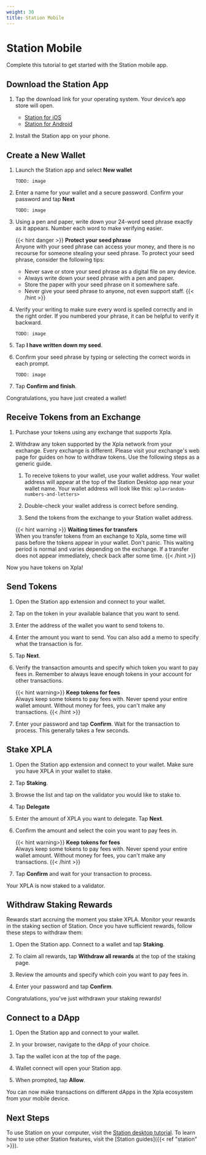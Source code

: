 ```yaml
---
weight: 30
title: Station Mobile
---
```


# Station Mobile

Complete this tutorial to get started with the Station mobile app.

## Download the Station App

1. Tap the download link for your operating system. Your device’s app store will open.

   - [Station for iOS](https://apps.apple.com/app/id1548434735)
   - [Station for Android](https://play.google.com/store/apps/details?id=world.c2x.station)

1. Install the Station app on your phone.

## Create a New Wallet

1. Launch the Station app and select **New wallet**

   ```
   TODO: image
   ```

1. Enter a name for your wallet and a secure password. Confirm your password and tap **Next**

   ```
   TODO: image
   ```

1. Using a pen and paper, write down your 24-word seed phrase exactly as it appears. Number each word to make verifying easier.

   {{< hint danger >}}
   **Protect your seed phrase**  
   Anyone with your seed phrase can access your money, and there is no recourse for someone stealing your seed phrase. To protect your seed phrase, consider the following tips:
   - Never save or store your seed phrase as a digital file on any device.
   - Always write down your seed phrase with a pen and paper.
   - Store the paper with your seed phrase on it somewhere safe.
   - Never give your seed phrase to anyone, not even support staff.
   {{< /hint >}}

1. Verify your writing to make sure every word is spelled correctly and in the right order. If you numbered your phrase, it can be helpful to verify it backward.

   ```
   TODO: image
   ```

1. Tap **I have written down my seed**.

1. Confirm your seed phrase by typing or selecting the correct words in each prompt.

   ```
   TODO: image
   ```

1. Tap **Confirm and finish**.

Congratulations, you have just created a wallet!

## Receive Tokens from an Exchange

1. Purchase your tokens using any exchange that supports Xpla.

1. Withdraw any token supported by the Xpla network from your exchange. Every exchange is different. Please visit your exchange's web page for guides on how to withdraw tokens. Use the following steps as a generic guide.

   1. To receive tokens to your wallet, use your wallet address. Your wallet address will appear at the top of the Station Desktop app near your wallet name. Your wallet address will look like this: `xpla<random-numbers-and-letters>`

   1. Double-check your wallet address is correct before sending.

   1. Send the tokens from the exchange to your Station wallet address.

   {{< hint warning >}}
   **Waiting times for transfers**  
   When you transfer tokens from an exchange to Xpla, some time will pass before the tokens appear in your wallet. Don't panic. This waiting period is normal and varies depending on the exchange. If a transfer does not appear immediately, check back after some time.
   {{< /hint >}}

Now you have tokens on Xpla!

## Send Tokens

1. Open the Station app extension and connect to your wallet.

1. Tap on the token in your available balance that you want to send.  

1. Enter the address of the wallet you want to send tokens to.  

1. Enter the amount you want to send. You can also add a memo to specify what the transaction is for.  

1. Tap **Next**.

1. Verify the transaction amounts and specify which token you want to pay fees in. Remember to always leave enough tokens in your account for other transactions.

   {{< hint warning>}}
   **Keep tokens for fees**  
   Always keep some tokens to pay fees with. Never spend your entire wallet amount. Without money for fees, you can't make any transactions.
   {{< /hint >}}

1.  Enter your password and tap **Confirm**. Wait for the transaction to process. This generally takes a few seconds.

## Stake XPLA

1. Open the Station app extension and connect to your wallet. Make sure you have XPLA in your wallet to stake.

1. Tap **Staking**.

1. Browse the list and tap on the validator you would like to stake to.

1. Tap **Delegate**

1. Enter the amount of XPLA you want to delegate. Tap **Next**.

1. Confirm the amount and select the coin you want to pay fees in.

   {{< hint warning>}}
   **Keep tokens for fees**  
   Always keep some tokens to pay fees with. Never spend your entire wallet amount. Without money for fees, you can't make any transactions.
   {{< /hint >}}

1. Tap **Confirm** and wait for your transaction to process.

Your XPLA is now staked to a validator.

## Withdraw Staking Rewards

Rewards start accruing the moment you stake XPLA. Monitor your rewards in the staking section of Station. Once you have sufficient rewards, follow these steps to withdraw them:

1. Open the Station app. Connect to a wallet and tap **Staking**.

1. To claim all rewards, tap **Withdraw all rewards** at the top of the staking page.

1. Review the amounts and specify which coin you want to pay fees in.

1. Enter your password and tap **Confirm**.

Congratulations, you've just withdrawn your staking rewards!

## Connect to a DApp

1. Open the Station app and connect to your wallet.

1. In your browser, navigate to the dApp of your choice. 

1. Tap the wallet icon at the top of the page.

1. Wallet connect will open your Station app.

1. When prompted, tap **Allow**.

You can now make transactions on different dApps in the Xpla ecosystem from your mobile device. 

## Next Steps

To use Station on your computer, visit the [Station desktop tutorial](station-desktop.md). To learn how to use other Station features, visit the [Station guides]({{< ref "station" >}}).
